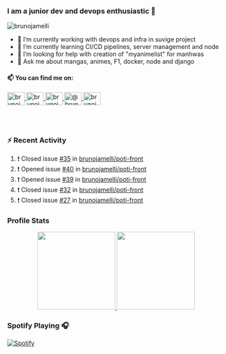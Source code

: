 ### I am a junior dev and devops enthusiastic 👋
<img src="https://komarev.com/ghpvc/?username=brunojamelli&label=Views&color=blue&style=plastic" alt="brunojamelli" />

- 🔭 I’m currently working with devops and infra in suvige project
- 🌱 I’m currently learning CI/CD pipelines, server management and node
- 🤔 I’m looking for help with creation of "myanimelist" for manhwas
- 💬 Ask me about mangas, animes, F1, docker, node and django

#### 📫 You can find me on:
<p align="left">
<a href="https://linkedin.com/in/brunojamelli" target="_blank">
  <img align="center" src="https://raw.githubusercontent.com/rahuldkjain/github-profile-readme-generator/master/src/images/icons/Social/linked-in-alt.svg" alt="brunojamelli" height="30" width="40" />
</a>
<a href="https://fb.com/brunojamelli9" target="blank">
  <img align="center" src="https://raw.githubusercontent.com/rahuldkjain/github-profile-readme-generator/master/src/images/icons/Social/facebook.svg" alt="brunojamelli9" height="30" width="40" />
</a>
<a href="https://instagram.com/brunojamelli" target="blank">
  <img align="center" src="https://raw.githubusercontent.com/rahuldkjain/github-profile-readme-generator/master/src/images/icons/Social/instagram.svg" alt="brunojamelli" height="30" width="40" />
</a>
<a href="https://medium.com/@brunojamelli" target="blank">
  <img align="center" src="https://raw.githubusercontent.com/rahuldkjain/github-profile-readme-generator/master/src/images/icons/Social/medium.svg" alt="@brunojamelli" height="30" width="40" />
</a>

<a href="https://www.youtube.com/c/BrunoJamelle/videos" target="blank">
  <img align="center" src="https://raw.githubusercontent.com/rahuldkjain/github-profile-readme-generator/master/src/images/icons/Social/youtube.svg" alt="brunojamelli" height="30" width="40" />
</a>
</p>
<br/>
<br/>

### :zap: Recent Activity 

<!--START_SECTION:activity-->
1. ❗️ Closed issue [#35](https://github.com/brunojamelli/poti-front/issues/35) in [brunojamelli/poti-front](https://github.com/brunojamelli/poti-front)
2. ❗️ Opened issue [#40](https://github.com/brunojamelli/poti-front/issues/40) in [brunojamelli/poti-front](https://github.com/brunojamelli/poti-front)
3. ❗️ Opened issue [#39](https://github.com/brunojamelli/poti-front/issues/39) in [brunojamelli/poti-front](https://github.com/brunojamelli/poti-front)
4. ❗️ Closed issue [#32](https://github.com/brunojamelli/poti-front/issues/32) in [brunojamelli/poti-front](https://github.com/brunojamelli/poti-front)
5. ❗️ Closed issue [#27](https://github.com/brunojamelli/poti-front/issues/27) in [brunojamelli/poti-front](https://github.com/brunojamelli/poti-front)
<!--END_SECTION:activity-->

### Profile Stats
<p align="center">
<a href="https://github.com/AVS1508">
  <img height="180em" src="https://github-readme-stats.brunojamelli.vercel.app/api?username=brunojamelli&show_icons=true&theme=merko">

  <img height="180em" src="https://github-readme-stats.brunojamelli.vercel.app/api/top-langs/?username=brunojamelli&theme=merko&layout=compact" />
</a>
</p>

### Spotify Playing 🎧
<p align="center">

[![Spotify](https://spotify-readme-status.vercel.app/api/spotify)](https://open.spotify.com/user/brunogeek9)

</p>